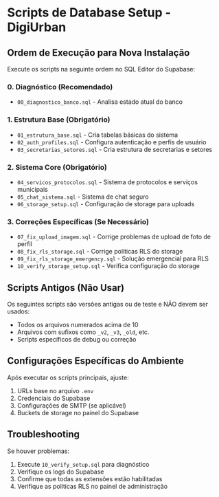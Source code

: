 # Scripts de Database Setup - DigiUrban

## Ordem de Execução para Nova Instalação

Execute os scripts na seguinte ordem no SQL Editor do Supabase:

### 0. Diagnóstico (Recomendado)
- `00_diagnostico_banco.sql` - Analisa estado atual do banco

### 1. Estrutura Base (Obrigatório)
- `01_estrutura_base.sql` - Cria tabelas básicas do sistema
- `02_auth_profiles.sql` - Configura autenticação e perfis de usuário
- `03_secretarias_setores.sql` - Cria estrutura de secretarias e setores

### 2. Sistema Core (Obrigatório)
- `04_servicos_protocolos.sql` - Sistema de protocolos e serviços municipais
- `05_chat_sistema.sql` - Sistema de chat seguro
- `06_storage_setup.sql` - Configuração de storage para uploads

### 3. Correções Específicas (Se Necessário)
- `07_fix_upload_imagem.sql` - Corrige problemas de upload de foto de perfil
- `08_fix_rls_storage.sql` - Corrige políticas RLS do storage
- `09_fix_rls_storage_emergency.sql` - Solução emergencial para RLS
- `10_verify_storage_setup.sql` - Verifica configuração do storage

## Scripts Antigos (Não Usar)

Os seguintes scripts são versões antigas ou de teste e NÃO devem ser usados:
- Todos os arquivos numerados acima de 10
- Arquivos com sufixos como `_v2`, `_v3`, `_old`, etc.
- Scripts específicos de debug ou correção

## Configurações Específicas do Ambiente

Após executar os scripts principais, ajuste:
1. URLs base no arquivo `.env`
2. Credenciais do Supabase
3. Configurações de SMTP (se aplicável)
4. Buckets de storage no painel do Supabase

## Troubleshooting

Se houver problemas:
1. Execute `10_verify_setup.sql` para diagnóstico
2. Verifique os logs do Supabase
3. Confirme que todas as extensões estão habilitadas
4. Verifique as políticas RLS no painel de administração